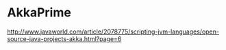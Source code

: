 AkkaPrime
=========

http://www.javaworld.com/article/2078775/scripting-jvm-languages/open-source-java-projects-akka.html?page=6
